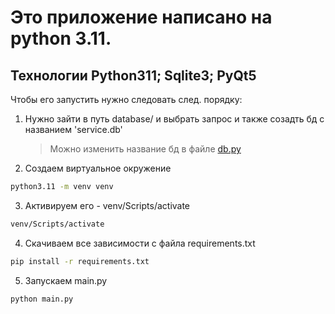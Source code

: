 # Это приложение написано на python 3.11.
## Технологии Python311; Sqlite3; PyQt5
Чтобы его запустить нужно следовать след. порядку:

1. Нужно зайти в путь database/ и выбрать запрос и также созадть бд с названием 'service.db'
    > Можно изменить название бд в файле [db.py](database/db.py)

2. Создаем виртуальное окружение
```bash
python3.11 -m venv venv
```
3. Активируем его - venv/Scripts/activate
```bash
venv/Scripts/activate
```
4. Скачиваем все зависимости c файла requirements.txt
```bash
pip install -r requirements.txt
```
5. Запускаем main.py
```bash
python main.py
```